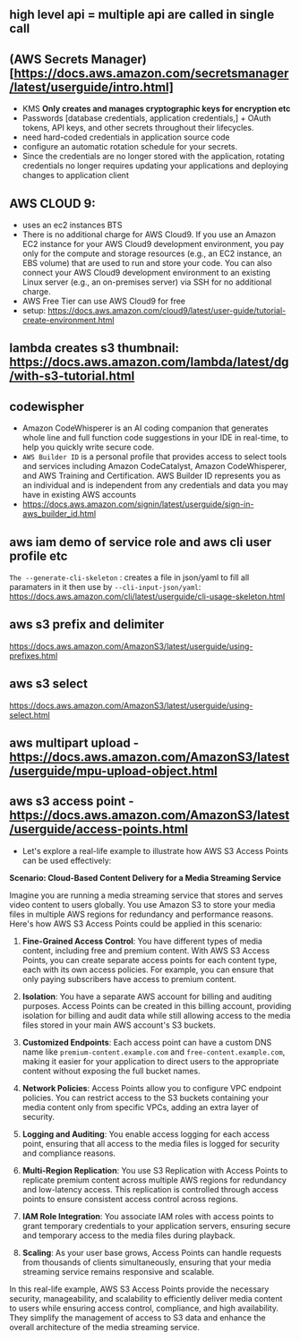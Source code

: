 ## high level api = multiple api are called in single call

## (AWS Secrets Manager)[https://docs.aws.amazon.com/secretsmanager/latest/userguide/intro.html]
- KMS **Only creates and manages cryptographic keys for encryption etc**
- Passwords [database credentials, application credentials,] +  OAuth tokens, API keys, and other secrets throughout their lifecycles.
- need hard-coded credentials in application source code
- configure an automatic rotation schedule for your secrets.
- Since the credentials are no longer stored with the application, rotating credentials no longer requires updating your applications and deploying changes to application client
## AWS CLOUD 9:
- uses an ec2 instances BTS
- There is no additional charge for AWS Cloud9. If you use an Amazon EC2 instance for your AWS Cloud9 development environment, you pay only for the compute and storage resources (e.g., an EC2 instance, an EBS volume) that are used to run and store your code. You can also connect your AWS Cloud9 development environment to an existing Linux server (e.g., an on-premises server) via SSH for no additional charge.
-  AWS Free Tier can use AWS Cloud9 for free
- setup: https://docs.aws.amazon.com/cloud9/latest/user-guide/tutorial-create-environment.html
## lambda creates s3 thumbnail: https://docs.aws.amazon.com/lambda/latest/dg/with-s3-tutorial.html

## codewispher
- Amazon CodeWhisperer is an AI coding companion that generates whole line and full function code suggestions in your IDE in real-time, to help you quickly write secure code.
- `AWS Builder ID` is a personal profile that provides access to select tools and services including Amazon CodeCatalyst, Amazon CodeWhisperer, and AWS Training and Certification. AWS Builder ID represents you as an individual and is independent from any credentials and data you may have in existing AWS accounts
- https://docs.aws.amazon.com/signin/latest/userguide/sign-in-aws_builder_id.html

## aws iam demo of service role and aws cli user profile etc
`The --generate-cli-skeleton` : creates a file in json/yaml to fill all paramaters in it then use by `--cli-input-json/yaml`:
https://docs.aws.amazon.com/cli/latest/userguide/cli-usage-skeleton.html

## aws s3 prefix and delimiter
https://docs.aws.amazon.com/AmazonS3/latest/userguide/using-prefixes.html

## aws s3 select 
https://docs.aws.amazon.com/AmazonS3/latest/userguide/using-select.html

## aws multipart upload - https://docs.aws.amazon.com/AmazonS3/latest/userguide/mpu-upload-object.html

## aws s3 access point - https://docs.aws.amazon.com/AmazonS3/latest/userguide/access-points.html
- Let's explore a real-life example to illustrate how AWS S3 Access Points can be used effectively:

**Scenario: Cloud-Based Content Delivery for a Media Streaming Service**

Imagine you are running a media streaming service that stores and serves video content to users globally. You use Amazon S3 to store your media files in multiple AWS regions for redundancy and performance reasons. Here's how AWS S3 Access Points could be applied in this scenario:

1. **Fine-Grained Access Control**: You have different types of media content, including free and premium content. With AWS S3 Access Points, you can create separate access points for each content type, each with its own access policies. For example, you can ensure that only paying subscribers have access to premium content.

2. **Isolation**: You have a separate AWS account for billing and auditing purposes. Access Points can be created in this billing account, providing isolation for billing and audit data while still allowing access to the media files stored in your main AWS account's S3 buckets.

3. **Customized Endpoints**: Each access point can have a custom DNS name like `premium-content.example.com` and `free-content.example.com`, making it easier for your application to direct users to the appropriate content without exposing the full bucket names.

4. **Network Policies**: Access Points allow you to configure VPC endpoint policies. You can restrict access to the S3 buckets containing your media content only from specific VPCs, adding an extra layer of security.

5. **Logging and Auditing**: You enable access logging for each access point, ensuring that all access to the media files is logged for security and compliance reasons.

6. **Multi-Region Replication**: You use S3 Replication with Access Points to replicate premium content across multiple AWS regions for redundancy and low-latency access. This replication is controlled through access points to ensure consistent access control across regions.

7. **IAM Role Integration**: You associate IAM roles with access points to grant temporary credentials to your application servers, ensuring secure and temporary access to the media files during playback.

8. **Scaling**: As your user base grows, Access Points can handle requests from thousands of clients simultaneously, ensuring that your media streaming service remains responsive and scalable.

In this real-life example, AWS S3 Access Points provide the necessary security, manageability, and scalability to efficiently deliver media content to users while ensuring access control, compliance, and high availability. They simplify the management of access to S3 data and enhance the overall architecture of the media streaming service.
